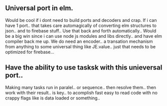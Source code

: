 ## Universal port in elm.

Would be cool if i dont need to build ports and decoders and crap. If i can have 1 port.. that takes care automagically of converting elm structures to json.. and to firebase stuff..
Use that back and forth automatically..
Would be a big win since i can use node js modules and libs directly.. and have elm compiler back me up.
We do need an encoder.. a transation mechanism from anything to some universal thing like JE.value.. just that needs to be optimized for firebase...

## Have the ability to use tasksk with this unieversal port..

Making many tasks run in paralel.. or sequence.. then resolve them.. then work with their result.. is key.. to acomplish fast easy to read code with no crappy flags like is data loaded or something..
